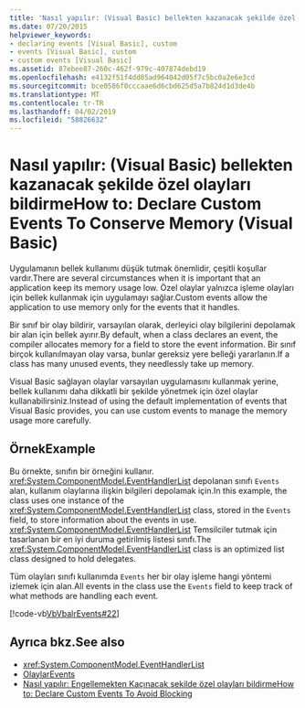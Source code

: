 ```yaml
---
title: 'Nasıl yapılır: (Visual Basic) bellekten kazanacak şekilde özel olayları bildirme'
ms.date: 07/20/2015
helpviewer_keywords:
- declaring events [Visual Basic], custom
- events [Visual Basic], custom
- custom events [Visual Basic]
ms.assetid: 87ebee87-260c-462f-979c-407874debd19
ms.openlocfilehash: e4132f51f4dd85ad964042d05f7c5bc0a2e6e3cd
ms.sourcegitcommit: bce0586f0cccaae6d6cbd625d5a7b824d1d3de4b
ms.translationtype: MT
ms.contentlocale: tr-TR
ms.lasthandoff: 04/02/2019
ms.locfileid: "58826632"
---
```

# <a name="how-to-declare-custom-events-to-conserve-memory-visual-basic"></a><span data-ttu-id="a1a5d-102">Nasıl yapılır: (Visual Basic) bellekten kazanacak şekilde özel olayları bildirme</span><span class="sxs-lookup"><span data-stu-id="a1a5d-102">How to: Declare Custom Events To Conserve Memory (Visual Basic)</span></span>
<span data-ttu-id="a1a5d-103">Uygulamanın bellek kullanımı düşük tutmak önemlidir, çeşitli koşullar vardır.</span><span class="sxs-lookup"><span data-stu-id="a1a5d-103">There are several circumstances when it is important that an application keep its memory usage low.</span></span> <span data-ttu-id="a1a5d-104">Özel olaylar yalnızca işleme olayları için bellek kullanmak için uygulamayı sağlar.</span><span class="sxs-lookup"><span data-stu-id="a1a5d-104">Custom events allow the application to use memory only for the events that it handles.</span></span>  
  
 <span data-ttu-id="a1a5d-105">Bir sınıf bir olay bildirir, varsayılan olarak, derleyici olay bilgilerini depolamak bir alan için bellek ayırır.</span><span class="sxs-lookup"><span data-stu-id="a1a5d-105">By default, when a class declares an event, the compiler allocates memory for a field to store the event information.</span></span> <span data-ttu-id="a1a5d-106">Bir sınıf birçok kullanılmayan olay varsa, bunlar gereksiz yere belleği yararlanın.</span><span class="sxs-lookup"><span data-stu-id="a1a5d-106">If a class has many unused events, they needlessly take up memory.</span></span>  
  
 <span data-ttu-id="a1a5d-107">Visual Basic sağlayan olaylar varsayılan uygulamasını kullanmak yerine, bellek kullanımı daha dikkatli bir şekilde yönetmek için özel olaylar kullanabilirsiniz.</span><span class="sxs-lookup"><span data-stu-id="a1a5d-107">Instead of using the default implementation of events that Visual Basic provides, you can use custom events to manage the memory usage more carefully.</span></span>  
  
## <a name="example"></a><span data-ttu-id="a1a5d-108">Örnek</span><span class="sxs-lookup"><span data-stu-id="a1a5d-108">Example</span></span>  
 <span data-ttu-id="a1a5d-109">Bu örnekte, sınıfın bir örneğini kullanır. <xref:System.ComponentModel.EventHandlerList> depolanan sınıfı `Events` alan, kullanım olaylarına ilişkin bilgileri depolamak için.</span><span class="sxs-lookup"><span data-stu-id="a1a5d-109">In this example, the class uses one instance of the <xref:System.ComponentModel.EventHandlerList> class, stored in the `Events` field, to store information about the events in use.</span></span> <span data-ttu-id="a1a5d-110"><xref:System.ComponentModel.EventHandlerList> Temsilciler tutmak için tasarlanan bir en iyi duruma getirilmiş listesi sınıfı.</span><span class="sxs-lookup"><span data-stu-id="a1a5d-110">The <xref:System.ComponentModel.EventHandlerList> class is an optimized list class designed to hold delegates.</span></span>  
  
 <span data-ttu-id="a1a5d-111">Tüm olayları sınıfı kullanımda `Events` her bir olay işleme hangi yöntemi izlemek için alan.</span><span class="sxs-lookup"><span data-stu-id="a1a5d-111">All events in the class use the `Events` field to keep track of what methods are handling each event.</span></span>  
  
 [!code-vb[VbVbalrEvents#22](~/samples/snippets/visualbasic/VS_Snippets_VBCSharp/VbVbalrEvents/VB/Class1.vb#22)]  
  
## <a name="see-also"></a><span data-ttu-id="a1a5d-112">Ayrıca bkz.</span><span class="sxs-lookup"><span data-stu-id="a1a5d-112">See also</span></span>

- <xref:System.ComponentModel.EventHandlerList>
- [<span data-ttu-id="a1a5d-113">Olaylar</span><span class="sxs-lookup"><span data-stu-id="a1a5d-113">Events</span></span>](../../../../visual-basic/programming-guide/language-features/events/index.md)
- [<span data-ttu-id="a1a5d-114">Nasıl yapılır: Engellemekten Kaçınacak şekilde özel olayları bildirme</span><span class="sxs-lookup"><span data-stu-id="a1a5d-114">How to: Declare Custom Events To Avoid Blocking</span></span>](../../../../visual-basic/programming-guide/language-features/events/how-to-declare-custom-events-to-avoid-blocking.md)
